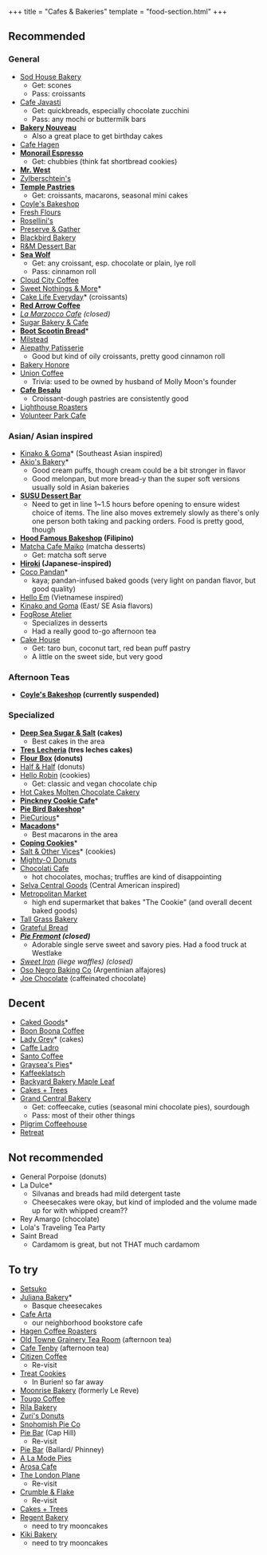+++
title = "Cafes & Bakeries"
template = "food-section.html"
+++

## Recommended
### General
- [Sod House Bakery](https://sodhousebakery.square.site/)
    - Get: scones
    - Pass: croissants
- [Cafe Javasti](https://javasti.com/)
    - Get: quickbreads, especially chocolate zucchini
    - Pass: any mochi or buttermilk bars
- **[Bakery Nouveau](https://bakerynouveau.com/)**
    - Also a great place to get birthday cakes
- [Cafe Hagen](https://www.cafehagen.com/)
- **[Monorail Espresso](https://monorailespresso.com/)**
    - Get: chubbies (think fat shortbread cookies)
- **[Mr. West](https://mrwestcafebar.com/)**
- [Zylberschtein's](https://www.zylberschtein.com/)
- **[Temple Pastries](https://www.templepastries.com/)**
    - Get: croissants, macarons, seasonal mini cakes
- [Coyle's Bakeshop](https://www.coylesbakeshop.com/)
- [Fresh Flours](https://www.freshfloursseattle.com/)
- [Rosellini's](https://rosellinis.com/)
- [Preserve & Gather](https://www.preserveandgather.com/)
- [Blackbird Bakery](https://blackbirdbakery.com/)
- [R&M Dessert Bar](https://www.rmdessertbar.com/)
- **[Sea Wolf](https://www.seawolfbakers.com/)**
    - Get: any croissant, esp. chocolate or plain, lye roll
    - Pass: cinnamon roll
- [Cloud City Coffee](https://www.cloudcitycoffee.com/)
- [Sweet Nothings & More](https://www.sweetnothingsandmore.com/)*
- [Cake Life Everyday](https://www.cakelifeeveryday.com/)* (croissants)
- **[Red Arrow Coffee](https://www.redarrowcoffee.com/)**
- _[La Marzocco Cafe](https://lamarzoccousa.com/locations/cafe/) (closed)_
- [Sugar Bakery & Cafe](https://sugarbakerycafe.com/)
- **[Boot Scootin Bread](https://boot-scootin-bread.square.site/)***
- [Milstead](http://milsteadandco.com/)
- [Aiepathy Patisserie](https://www.aeipathypatisserie.com/)
    - Good but kind of oily croissants, pretty good cinnamon roll
- [Bakery Honore](https://bakeryhonore.com/)
- [Union Coffee](https://unioncoffeeseattle.com/)
    - Trivia: used to be owned by husband of Molly Moon's founder
- **[Cafe Besalu](https://www.cafebesalu.com/)**
    - Croissant-dough pastries are consistently good
- [Lighthouse Roasters](https://lighthouseroasters.com/)
- [Volunteer Park Cafe](https://www.volunteerpark.cafe/)

### Asian/ Asian inspired
- [Kinako & Goma](https://www.instagram.com/kinakoandgoma/)* (Southeast Asian inspired)
- [Akio's Bakery](https://www.akiosbakery.com/)*
    - Good cream puffs, though cream could be a bit stronger in flavor
    - Good melonpan, but more bread-y than the super soft versions usually sold in Asian bakeries
- **[SUSU Dessert Bar](https://www.instagram.com/sususeattle)**
    - Need to get in line 1~1.5 hours before opening to ensure widest choice of items. The line also moves extremely slowly as there's only one person both taking and packing orders. Food is pretty good, though
- **[Hood Famous Bakeshop](https://www.hoodfamousbakeshop.com/) (Filipino)**
- [Matcha Cafe Maiko](https://www.matchacafe-maiko.com/eng/) (matcha desserts)
    - Get: matcha soft serve
- **[Hiroki](https://www.instagram.com/hirokidesserts) (Japanese-inspired)**
- [Coco Pandan](https://cocopandansea.cococart.co/)*
    - kaya; pandan-infused baked goods (very light on pandan flavor, but good quality)
- [Hello Em](https://www.instagram.com/hello.em_coffee/?hl=en) (Vietnamese inspired)
- [Kinako and Goma](https://www.instagram.com/kinakoandgoma/?hl=en) (East/ SE Asia flavors)
- [FogRose Atelier](https://www.fogrose.com/)
    - Specializes in desserts
    - Had a really good to-go afternoon tea
- [Cake House](https://www.yelp.com/biz/cake-house-seattle)
    - Get: taro bun, coconut tart, red bean puff pastry
    - A little on the sweet side, but very good

### Afternoon Teas
- **[Coyle's Bakeshop](https://www.coylesbakeshop.com/) (currently suspended)**

### Specialized
- **[Deep Sea Sugar & Salt](https://deepseasugar.square.site/) (cakes)**
    - Best cakes in the area
- **[Tres Lecheria](https://www.treslecheria.com/) (tres leches cakes)**
- **[Flour Box](https://www.theflourboxseattle.com/) (donuts)**
- [Half & Half](https://www.halfandhalfdoughnuts.com/) (donuts)
- [Hello Robin](https://www.hellorobincookies.com/) (cookies)
    - Get: classic and vegan chocolate chip
- [Hot Cakes Molten Chocolate Cakery](https://getyourhotcakes.com/)
- **[Pinckney Cookie Cafe](https://lovethesecookies.com/)***
- **[Pie Bird Bakeshop](https://www.piebirdbakeshop.com/)***
- [PieCurious](https://www.instagram.com/piecurious.seattle/)*
- **[Macadons](https://macadons.com)***
    - Best macarons in the area
- **[Coping Cookies](https://copingcookies.com/)***
- [Salt & Other Vices](https://saltandothervices.com/)* (cookies)
- [Mighty-O Donuts](https://www.mightyo.com/)
- [Chocolati Cafe](https://chocolati.com/)
    - hot chocolates, mochas; truffles are kind of disappointing
- [Selva Central Goods](https://www.selvacentralgoods.com/) (Central American inspired)
- [Metropolitan Market](https://metropolitan-market.com/)
    - high end supermarket that bakes "The Cookie" (and overall decent baked goods)
- [Tall Grass Bakery](https://www.tallgrassbakery.com/)
- [Grateful Bread](https://gratefulbreadbaking.com/)
- _**[Pie Fremont](https://www.yelp.com/biz/pie-seattle) (closed)**_
    - Adorable single serve sweet and savory pies. Had a food truck at Westlake
- _[Sweet Iron](https://sweetironwaffles.com/) (liege waffles) (closed)_
- [Oso Negro Baking Co](https://www.osonegrobakingco.com/) (Argentinian alfajores)
- [Joe Chocolate](https://joechocolateco.com/pages/joecafe) (caffeinated chocolate)

## Decent
- [Caked Goods](https://www.cakedgoods.com/)*
- [Boon Boona Coffee](https://www.boonboonacoffee.com/)
- [Lady Grey](https://www.ladygreyseattle.com/)* (cakes)
- [Caffe Ladro](https://www.caffeladro.com/)
- [Santo Coffee](https://www.santocoffee.co/)
- [Graysea's Pies](https://grayseaspies.squarespace.com/)*
- [Kaffeeklatsch](https://www.facebook.com/KaffeeklatschSeattle/)
- [Backyard Bakery Maple Leaf](https://seattlebackyardbakery.com/)
- [Cakes + Trees](https://www.cakesandtrees.com/)
- [Grand Central Bakery](https://www.grandcentralbakery.com/find-us/seattle/wedgwood/)
    - Get: coffeecake, cuties (seasonal mini chocolate pies), sourdough
    - Pass: most of their other things
- [Pligrim Coffeehouse](https://pilgrimcoffeehouse.com/)
- [Retreat](https://retreat-greenlake.com/)

## Not recommended
- General Porpoise (donuts)
- La Dulce*
    - Silvanas and breads had mild detergent taste
    - Cheesecakes were okay, but kind of imploded and the volume made up for with whipped cream??
- Rey Amargo (chocolate)
- Lola's Traveling Tea Party
- Saint Bread
    - Cardamom is great, but not THAT much cardamom

## To try
- [Setsuko](https://setsukopastry.com/)
- [Juliana Bakery](https://julianabakery.com/)*
    - Basque cheesecakes
- [Cafe Arta](https://www.cafearta.com/)
    - our neighborhood bookstore cafe
- [Hagen Coffee Roasters](https://www.hagencoffeeroasters.com/)
- [Old Towne Grainery Tea Room](https://oldtowngrainerytearoom.com/) (afternoon tea)
- [Cafe Tenby](https://www.cafetenby.com/high-tea) (afternoon tea)
- [Citizen Coffee](https://www.citizencoffee.com/)
    - Re-visit
- [Treat Cookies](https://www.treatcookies.com/)
    - In Burien! so far away
- [Moonrise Bakery](https://www.moonrise-bakery.com/) (formerly Le Reve)
- [Tougo Coffee](https://www.tougocoffee.com/)
- [Rila Bakery](https://www.facebook.com/rilacake/)
- [Zuri's Donuts](https://www.facebook.com/zurisdonutz/)
- [Snohomish Pie Co](https://snohomishpieco.com/)
- [Pie Bar](https://thegenuinepiebar.com/) (Cap Hill)
    - Re-visit
- [Pie Bar](https://www.piebar.com/) (Ballard/ Phinney)
- [A La Mode Pies](https://www.alamodeseattle.com/)
- [Arosa Cafe](https://www.arosacafe.com/)
- [The London Plane](https://www.thelondonplaneseattle.com/)
    - Re-visit
- [Crumble & Flake](https://crumbleandflake.com/)
    - Re-visit
- [Cakes + Trees](https://www.cakesandtrees.com/)
- [Regent Bakery](http://regentbakeryandcafe.com/)
    - need to try mooncakes
- [Kiki Bakery](https://www.kikibakery.com/)
    - need to try mooncakes